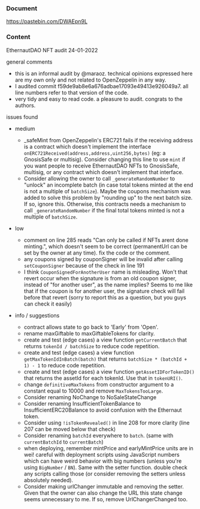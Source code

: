 ### Document
https://pastebin.com/DWAEpn9L

### Content
EthernautDAO NFT audit 24-01-2022
 
general comments
  - this is an informal audit by @maraoz. technical opinions expressed here are my own only and not related to OpenZeppelin in any way.
  - I audited commit f59de9ab8e6a676adbae17093e49413e926049a7. all line numbers refer to that version of the code.
  - very tidy and easy to read code. a pleasure to audit. congrats to the authors.
 
issues found
 
 
- medium
  - _safeMint from OpenZeppelin's ERC721 fails if the receiving address is a contract which doesn't implement the interface `onERC721Received(address,address,uint256,bytes)` (eg: a GnosisSafe or multisig). Consider changing this line to use `mint` if you want people to receive EthernautDAO NFTs to GnosisSafe, multisig, or any contract which doesn't implement that interface. 
  - Consider allowing the owner to call `_generateRandomNumber` to "unlock" an incomplete batch (in case total tokens minted at the end is not a multiple of `batchSize`). Maybe the coupons mechanism was added to solve this problem by "rounding up" to the next batch size. If so, ignore this. Otherwise, this contracts needs a mechanism to call `_generateRandomNumber` if the final total tokens minted is not a multiple of `batchSize`.
 
 
- low
  - comment on line 285 reads "Can only be called if NFTs arent done minting.", which doesn't seem to be correct (permanentUrl can be set by the owner at any time). fix the code or the comment. 
  - any coupons signed by couponSigner will be invalid after calling `setCouponSigner` because of the check in line 191
  - I think `CouponSignedForAnotherUser` name is misleading. Won't that revert occur when the signature is from an old coupon signer, instead of "for another user", as the name implies? Seems to me like that if the coupon is for another user, the signature check will fail before that revert (sorry to report this as a question, but you guys can check it easily)
 
 
- info / suggestions
  - contract allows state to go back to 'Early' from 'Open'.
  - rename maxGiftable to maxGiftableTokens for clarity.
  - create and test (edge cases) a view function `getCurrentBatch` that returns `tokenId / batchSize` to reduce code repetition.
  - create and test (edge cases) a view function `getMaxTokenIdInBatch(batch)` that returns `batchSize * (batchId + 1) - 1` to reduce code repetition.
  - create and test (edge cases) a view function `getAssetIDForTokenID()` that returns the assetId for each tokenId. Use that in `tokenURI()`.
  - change `definitiveMaxTokens` from constructor argument to a constant equal to 10000 and remove `MaxTokensTooLarge`.
  - Consider renaming NoChange to NoSaleStateChange
  - Consider renaming InsufficientTokenBalance to InsufficientERC20Balance to avoid confusion with the Ethernaut token.
  - Consider using `!isTokenRevealed()` in line 208 for more clarity (line 207 can be moved below that check)
  - Consider renaming `batchId` everywhere to `batch`. (same with `currentBatchId` to `currentBatch`)
  - when deploying, remember mintPrice and earlyMintPrice units are in wei! careful with deployment scripts using JavaScript numbers which can have weird behavior with big numbers (unless you're using `BigNumber` / `BN`). Same with the setter function. double check any scripts calling those (or consider removing the setters unless absolutely needed).
  - Consider making urlChanger immutable and removing the setter. Given that the owner can also change the URL this state change seems unnecessary to me. If so, remove UrlChangerChanged too.

